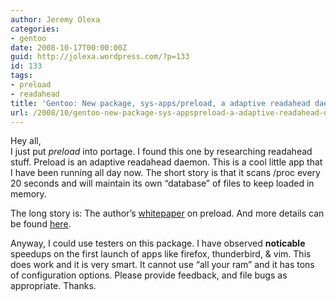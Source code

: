 ```yaml
---
author: Jeremy Olexa
categories:
- gentoo
date: 2008-10-17T00:00:00Z
guid: http://jolexa.wordpress.com/?p=133
id: 133
tags:
- preload
- readahead
title: 'Gentoo: New package, sys-apps/preload, a adaptive readahead daemon'
url: /2008/10/gentoo-new-package-sys-appspreload-a-adaptive-readahead-daemon/
---
```


Hey all,  
I just put *preload* into portage. I found this one by researching readahead stuff. Preload is an adaptive readahead daemon. This is a cool little app that I have been running all day now. The short story is that it scans /proc every 20 seconds and will maintain its own &#8220;database&#8221; of files to keep loaded in memory.

The long story is: The author&#8217;s [whitepaper][1] on preload. And more details can be found [here][2].

Anyway, I could use testers on this package. I have observed **noticable** speedups on the first launch of apps like firefox, thunderbird, & vim. This does work and it is very smart. It cannot use &#8220;all your ram&#8221; and it has tons of configuration options. Please provide feedback, and file bugs as appropriate. Thanks.

 [1]: http://www.techthrob.com/tech/preload_files/preload.pdf
 [2]: http://www.techthrob.com/tech/preload.php